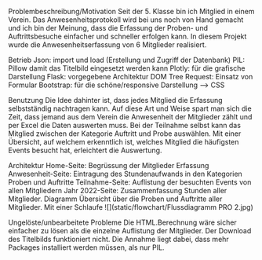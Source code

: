 Problembeschreibung/Motivation
Seit der 5. Klasse bin ich Mitglied in einem Verein. Das Anwesenheitsprotokoll wird bei uns noch von Hand gemacht und
ich bin der Meinung, dass die Erfassung der Proben- und Auftrittsbesuche einfacher und schneller erfolgen kann.
In diesem Projekt wurde die Anwesenheitserfassung von 6 Mitglieder realisiert.

Betrieb
Json: import und load (Erstellung und Zugriff der Datenbank)
PIL: Pillow damit das Titelbild eingesetzt werden kann
Plotly: für die grafische Darstellung
Flask: vorgegebene Architektur DOM Tree
Request: Einsatz von Formular
Bootstrap: für die schöne/responsive Darstellung --> CSS

Benutzung
Die Idee dahinter ist, dass jedes Mitglied die Erfassung selbstständig nachtragen kann.
Auf diese Art und Weise spart man sich die Zeit, dass jemand aus dem Verein die Anwesenheit der Mitglieder zählt und
per Excel die Daten auswerten muss.
Bei der Teilnahme selbst kann das Mitglied zwischen der Kategorie Auftritt und Probe auswählen.
Mit einer Übersicht, auf welchem erkenntlich ist, welches Mitglied die häufigsten Events besucht hat, erleichtert die
Auswertung.

Architektur
Home-Seite: Begrüssung der Mitglieder
Erfassung Anwesenheit-Seite: Eintragung des Stundenaufwands in den Kategorien Proben und Auftritte
Teilnahme-Seite: Auflistung der besuchten Events von allen Mitgliedern
Jahr 2022-Seite: Zusammenfassung Stunden aller Mitglieder. Diagramm Übersicht über die Proben und Auftritte
aller Mitglieder. Mit einer Schlaufe 
![](static/flowchart/Flussdiagramm PRO 2.jpg)

Ungelöste/unbearbeitete Probleme
Die HTML.Berechnung wäre sicher einfacher zu lösen als die einzelne Auflistung der Mitglieder.
Der Download des Titelbilds funktioniert nicht. Die Annahme liegt dabei, dass mehr Packages installiert werden müssen,
als nur PIL.

